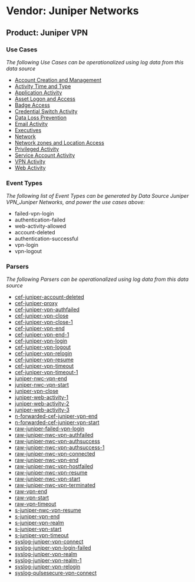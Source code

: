 Vendor: Juniper Networks
========================
Product: Juniper VPN
--------------------

### Use Cases

_The following Use Cases can be operationalized using log data from this data source_

* [Account Creation and Management](../UseCases/usecase_account_creation_and_management.md)
* [Activity Time  and Type](../UseCases/usecase_activity_time__and_type.md)
* [Application Activity](../UseCases/usecase_application_activity.md)
* [Asset Logon and Access](../UseCases/usecase_asset_logon_and_access.md)
* [Badge Access](../UseCases/usecase_badge_access.md)
* [Credential Switch Activity](../UseCases/usecase_credential_switch_activity.md)
* [Data Loss Prevention](../UseCases/usecase_data_loss_prevention.md)
* [Email Activity](../UseCases/usecase_email_activity.md)
* [Executives](../UseCases/usecase_executives.md)
* [Network](../UseCases/usecase_network.md)
* [Network zones and Location Access](../UseCases/usecase_network_zones_and_location_access.md)
* [Privileged Activity](../UseCases/usecase_privileged_activity.md)
* [Service Account Activity](../UseCases/usecase_service_account_activity.md)
* [VPN Activity](../UseCases/usecase_vpn_activity.md)
* [Web Activity](../UseCases/usecase_web_activity.md)


### Event Types

_The following list of Event Types can be generated by Data Source Juniper VPN_Juniper Networks, and power the use cases above:_

- failed-vpn-login
- authentication-failed
- web-activity-allowed
- account-deleted
- authentication-successful
- vpn-login
- vpn-logout


### Parsers

_The following Parsers can be operationalized using log data from this data source_

* [cef-juniper-account-deleted](../Parsers/parserContent_cef-juniper-account-deleted.md)
* [cef-juniper-proxy](../Parsers/parserContent_cef-juniper-proxy.md)
* [cef-juniper-vpn-authfailed](../Parsers/parserContent_cef-juniper-vpn-authfailed.md)
* [cef-juniper-vpn-close](../Parsers/parserContent_cef-juniper-vpn-close.md)
* [cef-juniper-vpn-close-1](../Parsers/parserContent_cef-juniper-vpn-close-1.md)
* [cef-juniper-vpn-end](../Parsers/parserContent_cef-juniper-vpn-end.md)
* [cef-juniper-vpn-end-1](../Parsers/parserContent_cef-juniper-vpn-end-1.md)
* [cef-juniper-vpn-login](../Parsers/parserContent_cef-juniper-vpn-login.md)
* [cef-juniper-vpn-logout](../Parsers/parserContent_cef-juniper-vpn-logout.md)
* [cef-juniper-vpn-relogin](../Parsers/parserContent_cef-juniper-vpn-relogin.md)
* [cef-juniper-vpn-resume](../Parsers/parserContent_cef-juniper-vpn-resume.md)
* [cef-juniper-vpn-timeout](../Parsers/parserContent_cef-juniper-vpn-timeout.md)
* [cef-juniper-vpn-timeout-1](../Parsers/parserContent_cef-juniper-vpn-timeout-1.md)
* [juniper-nwc-vpn-end](../Parsers/parserContent_juniper-nwc-vpn-end.md)
* [juniper-nwc-vpn-start](../Parsers/parserContent_juniper-nwc-vpn-start.md)
* [juniper-vpn-close](../Parsers/parserContent_juniper-vpn-close.md)
* [juniper-web-activity-1](../Parsers/parserContent_juniper-web-activity-1.md)
* [juniper-web-activity-2](../Parsers/parserContent_juniper-web-activity-2.md)
* [juniper-web-activity-3](../Parsers/parserContent_juniper-web-activity-3.md)
* [n-forwarded-cef-juniper-vpn-end](../Parsers/parserContent_n-forwarded-cef-juniper-vpn-end.md)
* [n-forwarded-cef-juniper-vpn-start](../Parsers/parserContent_n-forwarded-cef-juniper-vpn-start.md)
* [raw-juniper-failed-vpn-login](../Parsers/parserContent_raw-juniper-failed-vpn-login.md)
* [raw-juniper-nwc-vpn-authfailed](../Parsers/parserContent_raw-juniper-nwc-vpn-authfailed.md)
* [raw-juniper-nwc-vpn-authsuccess](../Parsers/parserContent_raw-juniper-nwc-vpn-authsuccess.md)
* [raw-juniper-nwc-vpn-authsuccess-1](../Parsers/parserContent_raw-juniper-nwc-vpn-authsuccess-1.md)
* [raw-juniper-nwc-vpn-connected](../Parsers/parserContent_raw-juniper-nwc-vpn-connected.md)
* [raw-juniper-nwc-vpn-end](../Parsers/parserContent_raw-juniper-nwc-vpn-end.md)
* [raw-juniper-nwc-vpn-hostfailed](../Parsers/parserContent_raw-juniper-nwc-vpn-hostfailed.md)
* [raw-juniper-nwc-vpn-resume](../Parsers/parserContent_raw-juniper-nwc-vpn-resume.md)
* [raw-juniper-nwc-vpn-start](../Parsers/parserContent_raw-juniper-nwc-vpn-start.md)
* [raw-juniper-nwc-vpn-terminated](../Parsers/parserContent_raw-juniper-nwc-vpn-terminated.md)
* [raw-vpn-end](../Parsers/parserContent_raw-vpn-end.md)
* [raw-vpn-start](../Parsers/parserContent_raw-vpn-start.md)
* [raw-vpn-timeout](../Parsers/parserContent_raw-vpn-timeout.md)
* [s-juniper-nwc-vpn-resume](../Parsers/parserContent_s-juniper-nwc-vpn-resume.md)
* [s-juniper-vpn-end](../Parsers/parserContent_s-juniper-vpn-end.md)
* [s-juniper-vpn-realm](../Parsers/parserContent_s-juniper-vpn-realm.md)
* [s-juniper-vpn-start](../Parsers/parserContent_s-juniper-vpn-start.md)
* [s-juniper-vpn-timeout](../Parsers/parserContent_s-juniper-vpn-timeout.md)
* [syslog-juniper-vpn-connect](../Parsers/parserContent_syslog-juniper-vpn-connect.md)
* [syslog-juniper-vpn-login-failed](../Parsers/parserContent_syslog-juniper-vpn-login-failed.md)
* [syslog-juniper-vpn-realm](../Parsers/parserContent_syslog-juniper-vpn-realm.md)
* [syslog-juniper-vpn-realm-1](../Parsers/parserContent_syslog-juniper-vpn-realm-1.md)
* [syslog-juniper-vpn-relogin](../Parsers/parserContent_syslog-juniper-vpn-relogin.md)
* [syslog-pulsesecure-vpn-connect](../Parsers/parserContent_syslog-pulsesecure-vpn-connect.md)
